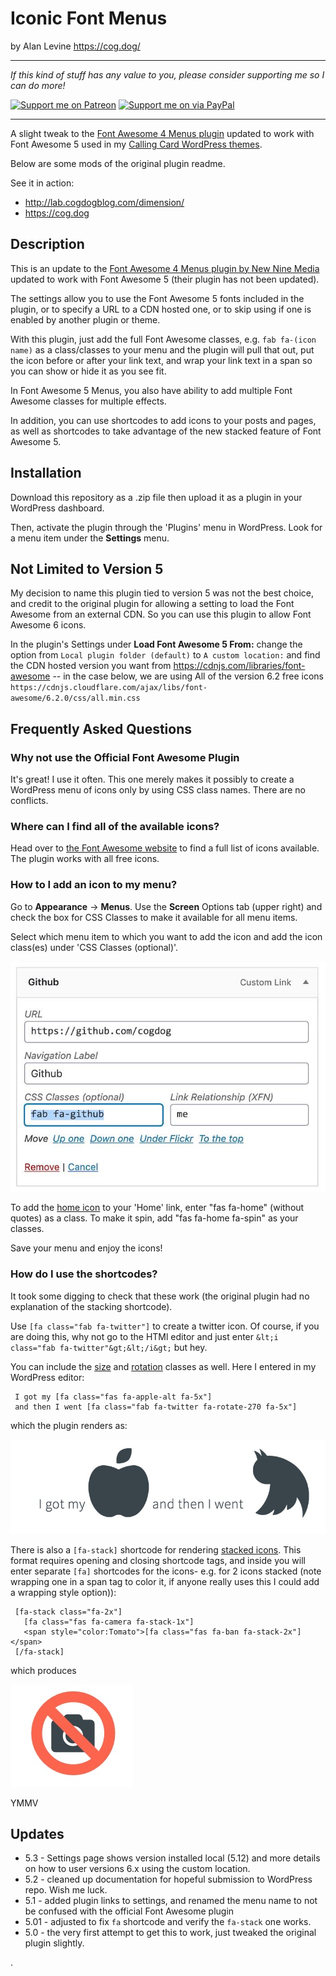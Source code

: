 # Iconic Font Menus
by Alan Levine https://cog.dog/

-----
*If this kind of stuff has any value to you, please consider supporting me so I can do more!*

[![Support me on Patreon](http://cogdog.github.io/images/badge-patreon.png)](https://patreon.com/cogdog) [![Support me on via PayPal](http://cogdog.github.io/images/badge-paypal.png)](https://paypal.me/cogdog)

----- 

A slight tweak to the [Font Awesome 4 Menus plugin](https://wordpress.org/plugins/font-awesome-4-menus/) updated to work with Font Awesome 5 used in my [Calling Card WordPress themes](https://cogdog.github.io/#wpcards).

Below are some mods of the original plugin readme.

See it in action:

* http://lab.cogdogblog.com/dimension/
* https://cog.dog

## Description

This is an update to the [Font Awesome 4 Menus plugin by New Nine Media](https://wordpress.org/plugins/font-awesome-4-menus/) updated to work with Font Awesome 5 (their plugin has not been updated).

The settings allow you to use the Font Awesome 5 fonts included in the plugin, or to specify a URL to a CDN hosted one, or to skip using if one is enabled by another plugin or theme.

With this plugin, just add the full Font Awesome classes, e.g. `fab fa-(icon name)`  as a class/classes to your menu and the plugin will pull that out, put the icon before or after your link text, and wrap your link text in a span so you can show or hide it as you see fit.

In Font Awesome 5 Menus, you also have ability to add multiple Font Awesome classes for multiple effects. 

In addition, you can use shortcodes to add icons to your posts and pages, as well as shortcodes to take advantage of the new stacked feature of Font Awesome 5.

## Installation

Download this repository as a .zip file then upload it as a plugin in your WordPress dashboard. 

Then, activate the plugin through the 'Plugins' menu in WordPress. Look for a menu item under the **Settings** menu.

## Not Limited to Version 5

My decision to name this plugin tied to version 5 was not the best choice, and credit to the original plugin for allowing a setting to load the Font Awesome from an external CDN. So you can use this plugin to allow Font Awesome 6 icons.

In the plugin's Settings under **Load Font Awesome 5 From:** change the option from `Local plugin folder (default)` to  `A custom location:` and find the CDN hosted version you want from https://cdnjs.com/libraries/font-awesome -- in the case below, we are using All of the version 6.2 free icons `https://cdnjs.cloudflare.com/ajax/libs/font-awesome/6.2.0/css/all.min.css`

## Frequently Asked Questions

### Why not use the Official Font Awesome Plugin

It's great! I use it often. This one merely makes it possibly to create a WordPress menu of icons only by using CSS class names. There are no conflicts.

### Where can I find all of the available icons?

Head over to [the Font Awesome website](https://fontawesome.com/icons "the Font Awesome website") to find a full list of icons available. The plugin works with all free icons.

### How to I add an icon to my menu? 

Go to **Appearance** -> **Menus**. Use the **Screen** Options tab (upper right) and check the box for CSS Classes to make it available for all menu items. 

Select which menu item to which you want to add the icon and add the icon class(es) under 'CSS Classes (optional)'.

![Adding Font Awesome classes to Github menu item](images/edit-css-menu.jpg "Adding Font Awesome classes to Github menu item")

To add the [home icon](https://fontawesome.com/icons/home?style=solid) to your 'Home' link, enter "fas fa-home" (without quotes) as a class. To make it spin, add "fas fa-home fa-spin" as your classes. 

Save your menu and enjoy the icons!

### How do I use the shortcodes?

It took some digging to check that these work (the original plugin had no explanation of the stacking shortcode).

Use `[fa class="fab fa-twitter"]` to create a twitter icon. Of course, if you are doing this, why not go to the HTMl editor and just enter `&lt;i class="fab fa-twitter"&gt;&lt;/i&gt;` but hey. 

You can include the [size](https://fontawesome.com/how-to-use/on-the-web/styling/sizing-icons) and [rotation](https://fontawesome.com/how-to-use/on-the-web/styling/rotating-icons) classes as well. Here I entered in my WordPress editor:

     I got my [fa class="fas fa-apple-alt fa-5x"] 
     and then I went [fa class="fab fa-twitter fa-rotate-270 fa-5x"]

which the plugin renders as:

![Example shortcode displayed](images/shortcode-fa.jpg "Example shortcode displayed")

There is also a `[fa-stack]` shortcode for rendering [stacked icons](https://fontawesome.com/how-to-use/on-the-web/styling/stacking-icons). This format requires opening and closing shortcode tags, and inside you will enter separate `[fa]` shortcodes for the icons- e.g. for 2 icons stacked (note wrapping one in a span tag to color it, if anyone really uses this I could add a wrapping style option)):

     [fa-stack class="fa-2x"]
       [fa class="fas fa-camera fa-stack-1x"]
       <span style="color:Tomato">[fa class="fas fa-ban fa-stack-2x"]</span>
     [/fa-stack]
 
which produces

![Example stack shortcode of red circle around a camera displayed](images/shortcode-stack.jpg "Example stack shortcode of red circle around a camera displayed")   

YMMV

## Updates

* 5.3 - Settings page shows version installed local (5.12) and more details on how to user versions 6.x using the custom location. 
* 5.2 - cleaned up documentation for hopeful submission to WordPress repo. Wish me luck.
* 5.1 - added plugin links to settings, and renamed the menu name to not be confused with the official Font Awesome plugin
* 5.01 - adjusted to fix `fa` shortcode and verify the `fa-stack` one works.
* 5.0 - the very first attempt to get this to work, just tweaked the original plugin slightly.

.





